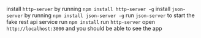 install `http-server` by running `npm install http-server -g`
install `json-server` by running `npm install json-server -g`
run `json-server` to start the fake rest api service
run `npm install`
run `http-server`
open `http://localhost:3000` and you should be able to see the app


